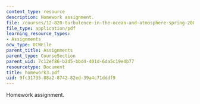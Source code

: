 ```yaml
---
content_type: resource
description: Homework assignment.
file: /courses/12-820-turbulence-in-the-ocean-and-atmosphere-spring-2007/9fc3173588a2874282ed39a4c71dddf9_homework3.pdf
file_type: application/pdf
learning_resource_types:
- Assignments
ocw_type: OCWFile
parent_title: Assignments
parent_type: CourseSection
parent_uid: 7c12ef86-b2d5-bbd4-401d-6da5c19e4b77
resourcetype: Document
title: homework3.pdf
uid: 9fc31735-88a2-8742-82ed-39a4c71dddf9
---
```

Homework assignment.

